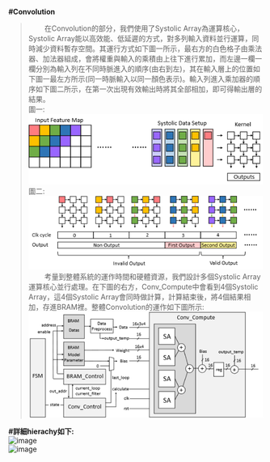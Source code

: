 **#Convolution**<br/>
>&nbsp;&nbsp;&nbsp;&nbsp;&nbsp;&nbsp;&nbsp;&nbsp;在Convolution的部分，我們使用了Systolic Array為運算核心， Systolic Array能以高效能、低延遲的方式，對多列輸入資料並行運算，同時減少資料暫存空間。其運行方式如下圖一所示，最右方的白色格子由乘法器、加法器組成，會將權重與輸入的乘積由上往下進行累加，而左邊一欄一欄分別為輸入列在不同時脈進入的順序(由右到左)，其在輸入層上的位置如下圖一最左方所示(同一時脈輸入以同一顏色表示)。輸入列進入乘加器的順序如下圖二所示，在第一次出現有效輸出時將其全部相加，即可得輸出層的結果。<br/>
>圖一:<br/>
![image](https://github.com/AI-Hardware-Acceleration-System/Human-on-Railway-Detection-Using-Real-time-Edge-Computing-Deep-Learning-Hardware-Acceleration-System/blob/main/CNN_Software/image/Systolic_Array_1.png)<br/>
>圖二:<br/>
![image](https://github.com/AI-Hardware-Acceleration-System/Human-on-Railway-Detection-Using-Real-time-Edge-Computing-Deep-Learning-Hardware-Acceleration-System/blob/main/CNN_Software/image/Systolic_Array_2.png)<br/>
>&nbsp;&nbsp;&nbsp;&nbsp;&nbsp;&nbsp;&nbsp;&nbsp;考量到整體系統的運作時間和硬體資源，我們設計多個Systolic Array運算核心並行處理。在下圖的右方，Conv_Compute中會看到4個Systolic Array，這4個Systolic Array會同時做計算，計算結束後，將4個結果相加，存進BRAM裡。整體Convolution的運作如下圖所示:<br/>
![image](https://github.com/AI-Hardware-Acceleration-System/Human-on-Railway-Detection-Using-Real-time-Edge-Computing-Deep-Learning-Hardware-Acceleration-System/blob/main/CNN_Software/image/Convolution.png)<br/>

**#詳細hierachy如下:**</br>
![image](https://github.com/user-attachments/assets/3254fa52-832c-4b59-a9ce-a16030327cae)<br/>
![image](https://github.com/user-attachments/assets/b9ee1b72-a6cd-4b96-af6f-3f057248a289)<br/>

